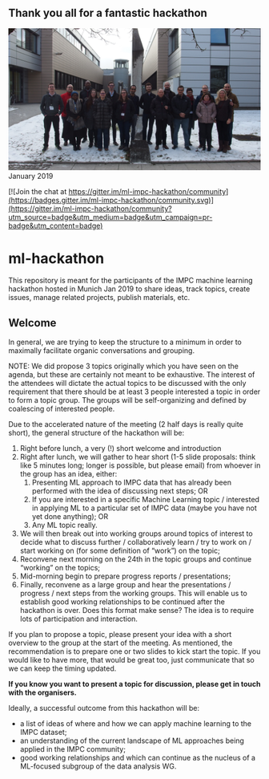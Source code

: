 Thank you all for a fantastic hackathon
---------------------------------------

![photos/photos_day2/P1241086.jpg](photos/photos_day2/P1241086.jpg)
January 2019

[![Join the chat at https://gitter.im/ml-impc-hackathon/community](https://badges.gitter.im/ml-impc-hackathon/community.svg)](https://gitter.im/ml-impc-hackathon/community?utm_source=badge&utm_medium=badge&utm_campaign=pr-badge&utm_content=badge)

# ml-hackathon
This repository is meant for the participants of the IMPC machine learning hackathon hosted in Munich Jan 2019 to share ideas, track topics, create issues, manage related projects, publish materials, etc.

Welcome
-------
In general, we are trying to keep the structure to a minimum in order to maximally facilitate organic conversations and grouping.

NOTE: We did propose 3 topics originally which you have seen on the agenda, but these are certainly not meant to be exhaustive.  The interest of the attendees will dictate the actual topics to be discussed with the only requirement that there should be at least 3 people interested a topic in order to form a topic group.  The groups will be self-organizing and defined by coalescing of interested people.

Due to the accelerated nature of the meeting (2 half days is really quite short), the general structure of the hackathon will be:
1. Right before lunch, a very (!) short welcome and introduction
1. Right after lunch, we will gather to hear short (1-5 slide proposals: think like 5 minutes long; longer is possible, but please email) from whoever in the group has an idea, either:
    1. Presenting ML approach to IMPC data that has already been performed with the idea of discussing next steps; OR
    1. If you are interested in a specific Machine Learning topic / interested in applying ML to a particular set of IMPC data (maybe you have not yet done anything); OR
    1. Any ML topic really.
1. We will  then break out into working groups around topics of interest to decide what to discuss further / collaboratively learn / try to work on / start working on (for some definition of “work”) on the topic;
1. Reconvene next morning on the 24th in the topic groups and continue “working” on the topics;
1. Mid-morning begin to prepare progress reports / presentations;
1. Finally, reconvene as a large group and hear the presentations / progress / next steps from the working groups. 
This will enable us to establish good working relationships to be continued after the hackathon is over.  Does this format make sense?  The idea is to require lots of participation and interaction.

If you plan to propose a topic, please present your idea with a short overview to the group at the start of the meeting. As mentioned, the recommendation is to prepare one or two slides to kick start the topic.  If you would like to have more, that would be great too, just communicate that so we can keep the timing updated.

**If you know you want to present a topic for discussion, please get in touch with the organisers.**

Ideally, a successful outcome from this hackathon will be:
*	a list of ideas of where and how we can apply machine learning to the IMPC dataset; 
*	an understanding of the current landscape of ML approaches being applied in the IMPC community;
*	good working relationships and which can continue as the nucleus of a ML-focused subgroup of the data analysis WG.
